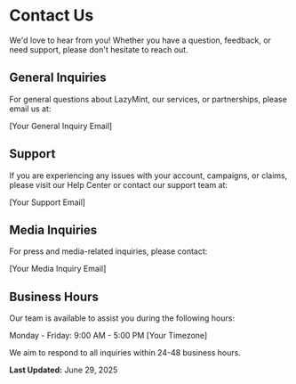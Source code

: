 # Contact Us

We'd love to hear from you! Whether you have a question, feedback, or need support, please don't hesitate to reach out.

## General Inquiries

For general questions about LazyMint, our services, or partnerships, please email us at:

[Your General Inquiry Email]

## Support

If you are experiencing any issues with your account, campaigns, or claims, please visit our Help Center or contact our support team at:

[Your Support Email]

## Media Inquiries

For press and media-related inquiries, please contact:

[Your Media Inquiry Email]

## Business Hours

Our team is available to assist you during the following hours:

Monday - Friday: 9:00 AM - 5:00 PM [Your Timezone]

We aim to respond to all inquiries within 24-48 business hours.

**Last Updated:** June 29, 2025